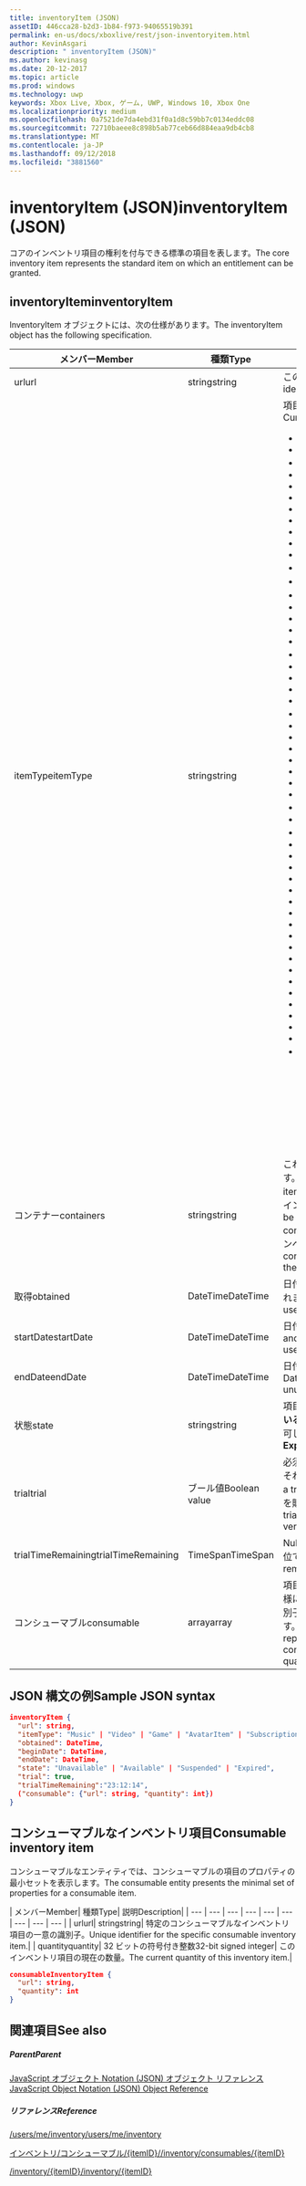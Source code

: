 ```yaml
---
title: inventoryItem (JSON)
assetID: 446cca28-b2d3-1b84-f973-94065519b391
permalink: en-us/docs/xboxlive/rest/json-inventoryitem.html
author: KevinAsgari
description: " inventoryItem (JSON)"
ms.author: kevinasg
ms.date: 20-12-2017
ms.topic: article
ms.prod: windows
ms.technology: uwp
keywords: Xbox Live, Xbox, ゲーム, UWP, Windows 10, Xbox One
ms.localizationpriority: medium
ms.openlocfilehash: 0a7521de7da4ebd31f0a1d8c59bb7c0134eddc08
ms.sourcegitcommit: 72710baeee8c898b5ab77ceb66d884eaa9db4cb8
ms.translationtype: MT
ms.contentlocale: ja-JP
ms.lasthandoff: 09/12/2018
ms.locfileid: "3881560"
---
```

# <a name="inventoryitem-json"></a><span data-ttu-id="e6bca-104">inventoryItem (JSON)</span><span class="sxs-lookup"><span data-stu-id="e6bca-104">inventoryItem (JSON)</span></span>
<span data-ttu-id="e6bca-105">コアのインベントリ項目の権利を付与できる標準の項目を表します。</span><span class="sxs-lookup"><span data-stu-id="e6bca-105">The core inventory item represents the standard item on which an entitlement can be granted.</span></span>
<a id="ID4EN"></a>


## <a name="inventoryitem"></a><span data-ttu-id="e6bca-106">inventoryItem</span><span class="sxs-lookup"><span data-stu-id="e6bca-106">inventoryItem</span></span>

<span data-ttu-id="e6bca-107">InventoryItem オブジェクトには、次の仕様があります。</span><span class="sxs-lookup"><span data-stu-id="e6bca-107">The inventoryItem object has the following specification.</span></span>

| <span data-ttu-id="e6bca-108">メンバー</span><span class="sxs-lookup"><span data-stu-id="e6bca-108">Member</span></span>| <span data-ttu-id="e6bca-109">種類</span><span class="sxs-lookup"><span data-stu-id="e6bca-109">Type</span></span>| <span data-ttu-id="e6bca-110">説明</span><span class="sxs-lookup"><span data-stu-id="e6bca-110">Description</span></span>|
| --- | --- | --- |
| <span data-ttu-id="e6bca-111">url</span><span class="sxs-lookup"><span data-stu-id="e6bca-111">url</span></span>| <span data-ttu-id="e6bca-112">string</span><span class="sxs-lookup"><span data-stu-id="e6bca-112">string</span></span>| <span data-ttu-id="e6bca-113">この特定のインベントリ項目の一意の識別子。</span><span class="sxs-lookup"><span data-stu-id="e6bca-113">Unique identifier for this specific inventory item.</span></span>|
| <span data-ttu-id="e6bca-114">itemType</span><span class="sxs-lookup"><span data-stu-id="e6bca-114">itemType</span></span>| <span data-ttu-id="e6bca-115">string</span><span class="sxs-lookup"><span data-stu-id="e6bca-115">string</span></span>| <span data-ttu-id="e6bca-116">項目の種類。</span><span class="sxs-lookup"><span data-stu-id="e6bca-116">Type of the item.</span></span> <span data-ttu-id="e6bca-117">現在の値します。</span><span class="sxs-lookup"><span data-stu-id="e6bca-117">Current values are</span></span> <ul><li><b><span data-ttu-id="e6bca-118">Unknown</span><span class="sxs-lookup"><span data-stu-id="e6bca-118">Unknown</span></span></b></li><li><b><span data-ttu-id="e6bca-119">Game</span><span class="sxs-lookup"><span data-stu-id="e6bca-119">Game</span></span></b></li><li><b><span data-ttu-id="e6bca-120">映画</span><span class="sxs-lookup"><span data-stu-id="e6bca-120">Movie</span></span></b></li><li> <b><span data-ttu-id="e6bca-121">TVShow</span><span class="sxs-lookup"><span data-stu-id="e6bca-121">TVShow</span></span></b></li><li><b><span data-ttu-id="e6bca-122">MusicVideo</span><span class="sxs-lookup"><span data-stu-id="e6bca-122">MusicVideo</span></span></b></li><li><b><span data-ttu-id="e6bca-123">GameTrial</span><span class="sxs-lookup"><span data-stu-id="e6bca-123">GameTrial</span></span></b></li><li><b><span data-ttu-id="e6bca-124">ViralVideo</span><span class="sxs-lookup"><span data-stu-id="e6bca-124">ViralVideo</span></span></b></li><li><b><span data-ttu-id="e6bca-125">TVEpisode</span><span class="sxs-lookup"><span data-stu-id="e6bca-125">TVEpisode</span></span></b></li><li><b><span data-ttu-id="e6bca-126">TVSeason</span><span class="sxs-lookup"><span data-stu-id="e6bca-126">TVSeason</span></span></b></li><li><b><span data-ttu-id="e6bca-127">TVSeries</span><span class="sxs-lookup"><span data-stu-id="e6bca-127">TVSeries</span></span></b></li><li><b><span data-ttu-id="e6bca-128">VideoPreview</span><span class="sxs-lookup"><span data-stu-id="e6bca-128">VideoPreview</span></span></b></li><li><b><span data-ttu-id="e6bca-129">ポスター</span><span class="sxs-lookup"><span data-stu-id="e6bca-129">Poster</span></span></b></li><li><b><span data-ttu-id="e6bca-130">ポッド キャスト</span><span class="sxs-lookup"><span data-stu-id="e6bca-130">Podcast</span></span></b></li><li><b><span data-ttu-id="e6bca-131">画像</span><span class="sxs-lookup"><span data-stu-id="e6bca-131">Image</span></span></b></li><li><b><span data-ttu-id="e6bca-132">BoxArt</span><span class="sxs-lookup"><span data-stu-id="e6bca-132">BoxArt</span></span></b></li><li><b><span data-ttu-id="e6bca-133">ArtistPicture</span><span class="sxs-lookup"><span data-stu-id="e6bca-133">ArtistPicture</span></span></b></li><li><b><span data-ttu-id="e6bca-134">GameContent</span><span class="sxs-lookup"><span data-stu-id="e6bca-134">GameContent</span></span></b></li><li><b><span data-ttu-id="e6bca-135">GameDemo</span><span class="sxs-lookup"><span data-stu-id="e6bca-135">GameDemo</span></span></b></li><li><b><span data-ttu-id="e6bca-136">テーマ</span><span class="sxs-lookup"><span data-stu-id="e6bca-136">Theme</span></span></b></li><li><b><span data-ttu-id="e6bca-137">XboxOriginalGame</span><span class="sxs-lookup"><span data-stu-id="e6bca-137">XboxOriginalGame</span></span></b></li><li><b><span data-ttu-id="e6bca-138">GamerTile</span><span class="sxs-lookup"><span data-stu-id="e6bca-138">GamerTile</span></span></b></li><li><b><span data-ttu-id="e6bca-139">ArcadeGame</span><span class="sxs-lookup"><span data-stu-id="e6bca-139">ArcadeGame</span></span></b></li><li><b><span data-ttu-id="e6bca-140">GameConsumable</span><span class="sxs-lookup"><span data-stu-id="e6bca-140">GameConsumable</span></span></b></li><li><b><span data-ttu-id="e6bca-141">アルバム</span><span class="sxs-lookup"><span data-stu-id="e6bca-141">Album</span></span></b></li><li><b><span data-ttu-id="e6bca-142">AlbumDisc</span><span class="sxs-lookup"><span data-stu-id="e6bca-142">AlbumDisc</span></span></b></li><li><b><span data-ttu-id="e6bca-143">AlbumArt</span><span class="sxs-lookup"><span data-stu-id="e6bca-143">AlbumArt</span></span></b></li><li><b><span data-ttu-id="e6bca-144">GameVideo</span><span class="sxs-lookup"><span data-stu-id="e6bca-144">GameVideo</span></span></b></li><li><b><span data-ttu-id="e6bca-145">BackgroundArt</span><span class="sxs-lookup"><span data-stu-id="e6bca-145">BackgroundArt</span></span></b></li><li><b><span data-ttu-id="e6bca-146">TVTrailer</span><span class="sxs-lookup"><span data-stu-id="e6bca-146">TVTrailer</span></span></b></li><li><b><span data-ttu-id="e6bca-147">GameTrailer</span><span class="sxs-lookup"><span data-stu-id="e6bca-147">GameTrailer</span></span></b></li><li><b><span data-ttu-id="e6bca-148">VideoShort</span><span class="sxs-lookup"><span data-stu-id="e6bca-148">VideoShort</span></span></b></li><li><b><span data-ttu-id="e6bca-149">バンドル</span><span class="sxs-lookup"><span data-stu-id="e6bca-149">Bundle</span></span></b></li><li><b><span data-ttu-id="e6bca-150">XnaCommunityGame</span><span class="sxs-lookup"><span data-stu-id="e6bca-150">XnaCommunityGame</span></span></b></li><li><b><span data-ttu-id="e6bca-151">プロモーション</span><span class="sxs-lookup"><span data-stu-id="e6bca-151">Promotional</span></span></b></li><li><b><span data-ttu-id="e6bca-152">MovieTrailer</span><span class="sxs-lookup"><span data-stu-id="e6bca-152">MovieTrailer</span></span></b></li><li><b><span data-ttu-id="e6bca-153">SlideshowPreviewImage</span><span class="sxs-lookup"><span data-stu-id="e6bca-153">SlideshowPreviewImage</span></span></b></li><li><b><span data-ttu-id="e6bca-154">ServerBackedGames</span><span class="sxs-lookup"><span data-stu-id="e6bca-154">ServerBackedGames</span></span></b></li><li><b><span data-ttu-id="e6bca-155">Marketplace</span><span class="sxs-lookup"><span data-stu-id="e6bca-155">Marketplace</span></span></b></li><li><b><span data-ttu-id="e6bca-156">AvatarItem</span><span class="sxs-lookup"><span data-stu-id="e6bca-156">AvatarItem</span></span></b></li><li><b><span data-ttu-id="e6bca-157">LiveApp</span><span class="sxs-lookup"><span data-stu-id="e6bca-157">LiveApp</span></span></b></li><li><b><span data-ttu-id="e6bca-158">WebGame</span><span class="sxs-lookup"><span data-stu-id="e6bca-158">WebGame</span></span></b></li><li><b><span data-ttu-id="e6bca-159">MobileGame</span><span class="sxs-lookup"><span data-stu-id="e6bca-159">MobileGame</span></span></b></li><li><b><span data-ttu-id="e6bca-160">MobilePdlc</span><span class="sxs-lookup"><span data-stu-id="e6bca-160">MobilePdlc</span></span></b></li><li><b><span data-ttu-id="e6bca-161">MobileConsumable</span><span class="sxs-lookup"><span data-stu-id="e6bca-161">MobileConsumable</span></span></b></li><li><b><span data-ttu-id="e6bca-162">App</span><span class="sxs-lookup"><span data-stu-id="e6bca-162">App</span></span></b></li><li><b><span data-ttu-id="e6bca-163">MetroGame</span><span class="sxs-lookup"><span data-stu-id="e6bca-163">MetroGame</span></span></b></li><li><b><span data-ttu-id="e6bca-164">MetroGameContent</span><span class="sxs-lookup"><span data-stu-id="e6bca-164">MetroGameContent</span></span></b></li><li><b><span data-ttu-id="e6bca-165">MetroGameConsumable</span><span class="sxs-lookup"><span data-stu-id="e6bca-165">MetroGameConsumable</span></span></b></li><li><b><span data-ttu-id="e6bca-166">GameLayer</span><span class="sxs-lookup"><span data-stu-id="e6bca-166">GameLayer</span></span></b></li><li><b><span data-ttu-id="e6bca-167">GameActivity</span><span class="sxs-lookup"><span data-stu-id="e6bca-167">GameActivity</span></span></b></li><li><b><span data-ttu-id="e6bca-168">GameV2</span><span class="sxs-lookup"><span data-stu-id="e6bca-168">GameV2</span></span></b></li><li><b><span data-ttu-id="e6bca-169">SubscriptionV2</span><span class="sxs-lookup"><span data-stu-id="e6bca-169">SubscriptionV2</span></span></b></li><li><b><span data-ttu-id="e6bca-170">サブスクリプション</span><span class="sxs-lookup"><span data-stu-id="e6bca-170">Subscription</span></span></b><br/><br/> <span data-ttu-id="e6bca-171">**注:** ゲームが**GameV2**によって指定される、コンシューマブルなアドオンです**GameConsumable**、および永続的な DLC は**GameContent**します。</span><span class="sxs-lookup"><span data-stu-id="e6bca-171">**Note:** Games are designated by **GameV2**, consumables are **GameConsumable**, and durable DLC is **GameContent**.</span></span> |
  | <span data-ttu-id="e6bca-172">コンテナー</span><span class="sxs-lookup"><span data-stu-id="e6bca-172">containers</span></span> | <span data-ttu-id="e6bca-173">string</span><span class="sxs-lookup"><span data-stu-id="e6bca-173">string</span></span> | <span data-ttu-id="e6bca-174">これは、この項目が含まれる「コンテナー」のセットです。</span><span class="sxs-lookup"><span data-stu-id="e6bca-174">This is the set of "containers" that contain this item.</span></span> <span data-ttu-id="e6bca-175">特定のコンテナーに参加している項目のユーザーのインベントリを照会できます。</span><span class="sxs-lookup"><span data-stu-id="e6bca-175">A user's inventory can be queried for items that belong to a specific container.</span></span> <span data-ttu-id="e6bca-176">これらのコンテナーは、購入して、項目がインベントリに追加されるときに決定されます。</span><span class="sxs-lookup"><span data-stu-id="e6bca-176">These containers are determined when the item is added to the inventory by purchase.</span></span> |
  | <span data-ttu-id="e6bca-177">取得</span><span class="sxs-lookup"><span data-stu-id="e6bca-177">obtained</span></span> | <span data-ttu-id="e6bca-178">DateTime</span><span class="sxs-lookup"><span data-stu-id="e6bca-178">DateTime</span></span> | <span data-ttu-id="e6bca-179">日付と時刻の項目は、ユーザーのインベントリに追加されました。</span><span class="sxs-lookup"><span data-stu-id="e6bca-179">Date and time the item was added to the user's inventory.</span></span> |
  | <span data-ttu-id="e6bca-180">startDate</span><span class="sxs-lookup"><span data-stu-id="e6bca-180">startDate</span></span> | <span data-ttu-id="e6bca-181">DateTime</span><span class="sxs-lookup"><span data-stu-id="e6bca-181">DateTime</span></span> | <span data-ttu-id="e6bca-182">日付と時刻になった、または使用可能になります。</span><span class="sxs-lookup"><span data-stu-id="e6bca-182">Date and time the item became or will become available for use.</span></span> |
  | <span data-ttu-id="e6bca-183">endDate</span><span class="sxs-lookup"><span data-stu-id="e6bca-183">endDate</span></span> | <span data-ttu-id="e6bca-184">DateTime</span><span class="sxs-lookup"><span data-stu-id="e6bca-184">DateTime</span></span> | <span data-ttu-id="e6bca-185">日付と時刻になった、または使用できなくなります。</span><span class="sxs-lookup"><span data-stu-id="e6bca-185">Date and time the item became or will become unusable.</span></span> |
  | <span data-ttu-id="e6bca-186">状態</span><span class="sxs-lookup"><span data-stu-id="e6bca-186">state</span></span> | <span data-ttu-id="e6bca-187">string</span><span class="sxs-lookup"><span data-stu-id="e6bca-187">string</span></span> | <span data-ttu-id="e6bca-188">項目の状態。</span><span class="sxs-lookup"><span data-stu-id="e6bca-188">The state of the item.</span></span> <span data-ttu-id="e6bca-189">値は、**有効になっている**、**中断**、**有効期限切れ**、**取り消される**と、**更新**を許可します。</span><span class="sxs-lookup"><span data-stu-id="e6bca-189">Allowed values are **Enabled**, **Suspended**, **Expired**, **Canceled**, **Renewed**.</span></span>  |
  | <span data-ttu-id="e6bca-190">trial</span><span class="sxs-lookup"><span data-stu-id="e6bca-190">trial</span></span> | <span data-ttu-id="e6bca-191">ブール値</span><span class="sxs-lookup"><span data-stu-id="e6bca-191">Boolean value</span></span> | <span data-ttu-id="e6bca-192">必須。</span><span class="sxs-lookup"><span data-stu-id="e6bca-192">Required.</span></span> <span data-ttu-id="e6bca-193">この権利が; 試用版である場合は true。それ以外の場合は false です。</span><span class="sxs-lookup"><span data-stu-id="e6bca-193">True if this entitlement is a trial; otherwise, false.</span></span> <span data-ttu-id="e6bca-194">権利の試用版を購入し、通常版を購入する場合は、両方が表示されます。</span><span class="sxs-lookup"><span data-stu-id="e6bca-194">If you buy the trial version of an entitlement and then buy the full version, you will receive both.</span></span> |
  | <span data-ttu-id="e6bca-195">trialTimeRemaining</span><span class="sxs-lookup"><span data-stu-id="e6bca-195">trialTimeRemaining</span></span> | <span data-ttu-id="e6bca-196">TimeSpan</span><span class="sxs-lookup"><span data-stu-id="e6bca-196">TimeSpan</span></span> | <span data-ttu-id="e6bca-197">Null 許容されます。</span><span class="sxs-lookup"><span data-stu-id="e6bca-197">Nullable.</span></span> <span data-ttu-id="e6bca-198">どのくらいの時間は、分単位で、試用版に残っています。</span><span class="sxs-lookup"><span data-stu-id="e6bca-198">How much time is remaining on the trial, in minutes.</span></span> |
  | <span data-ttu-id="e6bca-199">コンシューマブル</span><span class="sxs-lookup"><span data-stu-id="e6bca-199">consumable</span></span> | <span data-ttu-id="e6bca-200">array</span><span class="sxs-lookup"><span data-stu-id="e6bca-200">array</span></span> | <span data-ttu-id="e6bca-201">項目がコンシューマブルの場合は、その現在の数量と同様に、コンシューマブルなインベントリ項目の一意の識別子 (リンク) の場合は、なインライン表現が含まれます。</span><span class="sxs-lookup"><span data-stu-id="e6bca-201">If the items is consumable, this contains an inline representation of the unique identifier (link) for the consumable inventory item, as well as its current quantity.</span></span> |

<a id="ID4EMAAC"></a>


## <a name="sample-json-syntax"></a><span data-ttu-id="e6bca-202">JSON 構文の例</span><span class="sxs-lookup"><span data-stu-id="e6bca-202">Sample JSON syntax</span></span>


```json
inventoryItem {
  "url": string,
  "itemType": "Music" | "Video" | "Game" | "AvatarItem" | "Subscription" | "DLC" | "Consumable" | ...,
  "obtained": DateTime,
  "beginDate": DateTime,
  "endDate": DateTime,
  "state": "Unavailable" | "Available" | "Suspended" | "Expired",
  "trial": true,
  "trialTimeRemaining":"23:12:14",
  ("consumable": {"url": string, "quantity": int})
}

```


<a id="ID4EVAAC"></a>


## <a name="consumable-inventory-item"></a><span data-ttu-id="e6bca-203">コンシューマブルなインベントリ項目</span><span class="sxs-lookup"><span data-stu-id="e6bca-203">Consumable inventory item</span></span>

<span data-ttu-id="e6bca-204">コンシューマブルなエンティティでは、コンシューマブルの項目のプロパティの最小セットを表示します。</span><span class="sxs-lookup"><span data-stu-id="e6bca-204">The consumable entity presents the minimal set of properties for a consumable item.</span></span>

| <span data-ttu-id="e6bca-205">メンバー</span><span class="sxs-lookup"><span data-stu-id="e6bca-205">Member</span></span>| <span data-ttu-id="e6bca-206">種類</span><span class="sxs-lookup"><span data-stu-id="e6bca-206">Type</span></span>| <span data-ttu-id="e6bca-207">説明</span><span class="sxs-lookup"><span data-stu-id="e6bca-207">Description</span></span>|
| --- | --- | --- | --- | --- | --- | --- | --- | --- |
| <span data-ttu-id="e6bca-208">url</span><span class="sxs-lookup"><span data-stu-id="e6bca-208">url</span></span>| <span data-ttu-id="e6bca-209">string</span><span class="sxs-lookup"><span data-stu-id="e6bca-209">string</span></span>| <span data-ttu-id="e6bca-210">特定のコンシューマブルなインベントリ項目の一意の識別子。</span><span class="sxs-lookup"><span data-stu-id="e6bca-210">Unique identifier for the specific consumable inventory item.</span></span>|
| <span data-ttu-id="e6bca-211">quantity</span><span class="sxs-lookup"><span data-stu-id="e6bca-211">quantity</span></span>| <span data-ttu-id="e6bca-212">32 ビットの符号付き整数</span><span class="sxs-lookup"><span data-stu-id="e6bca-212">32-bit signed integer</span></span>| <span data-ttu-id="e6bca-213">このインベントリ項目の現在の数量。</span><span class="sxs-lookup"><span data-stu-id="e6bca-213">The current quantity of this inventory item.</span></span>|


```json
consumableInventoryItem {
  "url": string,
  "quantity": int
}

```


<a id="ID4E4BAC"></a>


## <a name="see-also"></a><span data-ttu-id="e6bca-214">関連項目</span><span class="sxs-lookup"><span data-stu-id="e6bca-214">See also</span></span>

<a id="ID4E6BAC"></a>


##### <a name="parent"></a><span data-ttu-id="e6bca-215">Parent</span><span class="sxs-lookup"><span data-stu-id="e6bca-215">Parent</span></span>

[<span data-ttu-id="e6bca-216">JavaScript オブジェクト Notation (JSON) オブジェクト リファレンス</span><span class="sxs-lookup"><span data-stu-id="e6bca-216">JavaScript Object Notation (JSON) Object Reference</span></span>](atoc-xboxlivews-reference-json.md)


<a id="ID4EJCAC"></a>


##### <a name="reference"></a><span data-ttu-id="e6bca-217">リファレンス</span><span class="sxs-lookup"><span data-stu-id="e6bca-217">Reference</span></span>

[<span data-ttu-id="e6bca-218">/users/me/inventory</span><span class="sxs-lookup"><span data-stu-id="e6bca-218">/users/me/inventory</span></span>](../uri/marketplace/uri-inventory.md)

 [<span data-ttu-id="e6bca-219">インベントリ/コンシューマブル/{itemID}/</span><span class="sxs-lookup"><span data-stu-id="e6bca-219">/inventory/consumables/{itemID}</span></span>](../uri/marketplace/uri-inventoryconsumablesitemurl.md)

 [<span data-ttu-id="e6bca-220">/inventory/{itemID}</span><span class="sxs-lookup"><span data-stu-id="e6bca-220">/inventory/{itemID}</span></span>](../uri/marketplace/uri-inventoryitemurl.md)

